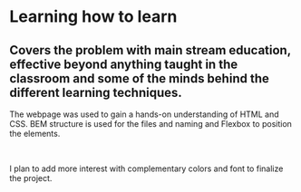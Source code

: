 <h1>Learning how to learn</h1>

<h2>Covers the problem with main stream education, effective beyond anything taught in the classroom and some of the minds behind the different learning techniques.  </h2>

<p>The webpage was used to gain a hands-on understanding of HTML and CSS.  BEM structure is used for the files and naming and Flexbox to position the elements.</p>

<br>

<p>I plan to add more interest with complementary colors and font to finalize the project.</p>